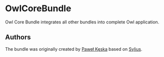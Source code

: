 OwlCoreBundle
=====================

Owl Core Bundle integrates all other bundles into complete Owl application.

Authors
-------

The bundle was originally created by [Paweł Kęska](mailto:projekty@pawelkeska.eu) based on [Sylius](https://sylius.com).
